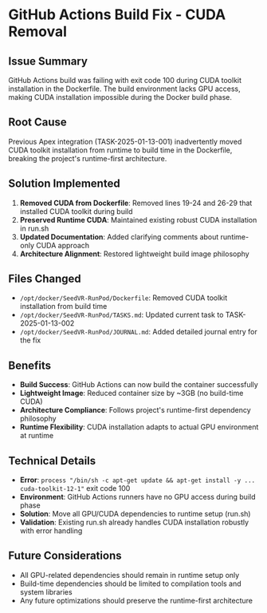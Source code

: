 # GitHub Actions Build Fix - CUDA Removal

## Issue Summary
GitHub Actions build was failing with exit code 100 during CUDA toolkit installation in the Dockerfile. The build environment lacks GPU access, making CUDA installation impossible during the Docker build phase.

## Root Cause
Previous Apex integration (TASK-2025-01-13-001) inadvertently moved CUDA toolkit installation from runtime to build time in the Dockerfile, breaking the project's runtime-first architecture.

## Solution Implemented
1. **Removed CUDA from Dockerfile**: Removed lines 19-24 and 26-29 that installed CUDA toolkit during build
2. **Preserved Runtime CUDA**: Maintained existing robust CUDA installation in run.sh
3. **Updated Documentation**: Added clarifying comments about runtime-only CUDA approach
4. **Architecture Alignment**: Restored lightweight build image philosophy

## Files Changed
- `/opt/docker/SeedVR-RunPod/Dockerfile`: Removed CUDA toolkit installation from build time
- `/opt/docker/SeedVR-RunPod/TASKS.md`: Updated current task to TASK-2025-01-13-002
- `/opt/docker/SeedVR-RunPod/JOURNAL.md`: Added detailed journal entry for the fix

## Benefits
- **Build Success**: GitHub Actions can now build the container successfully
- **Lightweight Image**: Reduced container size by ~3GB (no build-time CUDA)
- **Architecture Compliance**: Follows project's runtime-first dependency philosophy
- **Runtime Flexibility**: CUDA installation adapts to actual GPU environment at runtime

## Technical Details
- **Error**: `process "/bin/sh -c apt-get update && apt-get install -y ... cuda-toolkit-12-1"` exit code 100
- **Environment**: GitHub Actions runners have no GPU access during build phase
- **Solution**: Move all GPU/CUDA dependencies to runtime setup (run.sh)
- **Validation**: Existing run.sh already handles CUDA installation robustly with error handling

## Future Considerations
- All GPU-related dependencies should remain in runtime setup only
- Build-time dependencies should be limited to compilation tools and system libraries
- Any future optimizations should preserve the runtime-first architecture